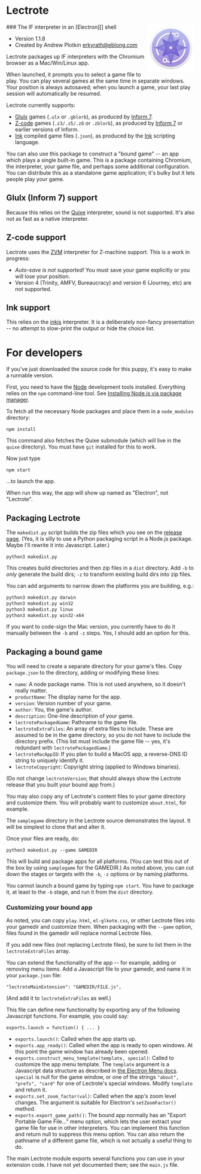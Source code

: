 # Lectrote
<img style="float:right;" src="icon-128.png" alt="Lectrote logo: purple compass">
### The IF interpreter in an [Electron][] shell

- Version 1.1.8
- Created by Andrew Plotkin <erkyrath@eblong.com>

[Electron]: http://electron.atom.io
[Node]: http://nodejs.org

Lectrote packages up IF interpreters with the Chromium browser as a Mac/Win/Linux app.

When launched, it prompts you to select a game file to play. You can play several games at the same time in separate windows. Your position is always autosaved; when you launch a game, your last play session will automatically be resumed.

Lectrote currently supports:

- [Glulx][] games (`.ulx` or `.gblorb`), as produced by [Inform 7][i7].
- [Z-code][] games (`.z3/.z5/.z8` or `.zblorb`), as produced by [Inform 7][i7] or earlier versions of Inform.
- [Ink][] compiled game files (`.json`), as produced by the [Ink][] scripting language.

[i7]: http://inform7.com/
[Glulx]: http://eblong.com/zarf/glulx/
[Ink]: http://www.inklestudios.com/ink
[Z-code]: http://inform-fiction.org/zmachine/standards/z1point1

You can also use this package to construct a "bound game" -- an app which plays a single built-in game. This is a package containing Chromium, the interpreter, your game file, and perhaps some additional configuration. You can distribute this as a standalone game application; it's bulky but it lets people play your game.

## Glulx (Inform 7) support

Because this relies on the [Quixe][] interpreter, sound is not supported. It's also not as fast as a native interpreter.

[Quixe]: http://eblong.com/zarf/glulx/quixe/

## Z-code support

Lectrote uses the [ZVM][] interpreter for Z-machine support. This is a work in progress:

- *Auto-save is not supported!* You must save your game explicitly or you will lose your position.
- Version 4 (Trinity, AMFV, Bureaucracy) and version 6 (Journey, etc) are not supported.

[ZVM]: https://github.com/curiousdannii/ifvms.js

## Ink support

This relies on the [inkjs][] interpreter. It is a deliberately non-fancy presentation -- no attempt to slow-print the output or hide the choice list.

[inkjs]: https://github.com/y-lohse/inkjs

# For developers

If you've just downloaded the source code for this puppy, it's easy to make a runnable version.

First, you need to have the [Node][] development tools installed. Everything relies on the `npm` command-line tool. See [Installing Node.js via package manager][npminstall].

[npminstall]: https://nodejs.org/en/download/package-manager/

To fetch all the necessary Node packages and place them in a `node_modules` directory:

    npm install

This command also fetches the Quixe submodule (which will live in the `quixe` directory). You must have `git` installed for this to work.

Now just type

    npm start

...to launch the app.

When run this way, the app will show up named as "Electron", not "Lectrote".

## Packaging Lectrote

The `makedist.py` script builds the zip files which you see on the [release page][release]. (Yes, it is silly to use a Python packaging script in a Node.js package. Maybe I'll rewrite it into Javascript. Later.) 

[release]: https://github.com/erkyrath/lectrote/releases

    python3 makedist.py

This creates build directories and then zip files in a `dist` directory. Add `-b` to *only* generate the build dirs; `-z` to transform existing build dirs into zip files.

You can add arguments to narrow down the platforms you are building, e.g.:

    python3 makedist.py darwin
    python3 makedist.py win32
    python3 makedist.py linux
    python3 makedist.py win32-x64

If you want to code-sign the Mac version, you currently have to do it manually between the `-b` and `-z` steps. Yes, I should add an option for this.

## Packaging a bound game

You will need to create a separate directory for your game's files. Copy `package.json` to the directory, adding or modifying these lines:

- `name`: A node package name. This is not used anywhere, so it doesn't really matter.
- `productName`: The display name for the app.
- `version`: Version number of your game.
- `author`: You, the game's author.
- `description`: One-line description of your game.
- `lectrotePackagedGame`: Pathname to the game file.
- `lectroteExtraFiles`: An array of extra files to include. These are assumed to be in the game directory, so you do not have to include the directory prefix. (This list must include the game file -- yes, it's redundant with `lectrotePackagedGame`.)
- `lectroteMacAppID`: If you plan to build a MacOS app, a reverse-DNS ID string to uniquely identify it.
- `lectroteCopyright`: Copyright string (applied to Windows binaries).

(Do not change `lectroteVersion`; that should always show the Lectrote release that you built your bound app from.)

You may also copy any of Lectrote's content files to your game directory and customize them. You will probably want to customize `about.html`, for example.

The `samplegame` directory in the Lectrote source demonstrates the layout. It will be simplest to clone that and alter it.

Once your files are ready, do:

    python3 makedist.py --game GAMEDIR

This will build and package apps for all platforms. (You can test this out of the box by using `samplegame` for the GAMEDIR.) As noted above, you can cut down the stages or targets with the `-b`, `-z` options or by naming platforms.

You cannot launch a bound game by typing `npm start`. You have to package it, at least to the `-b` stage, and run it from the `dist` directory.

### Customizing your bound app

As noted, you can copy `play.html`, `el-glkote.css`, or other Lectrote files into your gamedir and customize them. When packaging with the `--game` option, files found in the gamedir will replace normal Lectrote files.

If you add new files (not replacing Lectrote files), be sure to list them in the `lectroteExtraFiles` array.

You can extend the functionality of the app -- for example, adding or removing menu items. Add a Javascript file to your gamedir, and name it in your `package.json` file:

    "lectroteMainExtension": "GAMEDIR/FILE.js",

(And add it to `lectroteExtraFiles` as well.)

This file can define new functionality by exporting any of the following Javascript functions. For example, you could say:

    exports.launch = function() { ... }

- `exports.launch()`: Called when the app starts up.
- `exports.app_ready()`: Called when the app is ready to open windows. At this point the game window has already been opened.
- `exports.construct_menu_template(template, special)`: Called to customize the app menu template. The `template` argument is a Javascript data structure as described in [the Electron Menu docs][elemenu]. `special` is null for the game window, or one of the strings `"about", "prefs", "card"` for one of Lectrote's special windows. Modify `template` and return it.
- `exports.set_zoom_factor(val)`: Called when the app's zoom level changes. The argument is suitable for Electron's `setZoomFactor()` method.
- `exports.export_game_path()`: The bound app normally has an "Export Portable Game File..." menu option, which lets the user extract your game file for use in other interpreters. You can implement this function and return null to suppress this menu option. You can also return the pathname of a different game file, which is not actually a useful thing to do.

[elemenu]: http://electron.atom.io/docs/latest/api/menu/

The main Lectrote module exports several functions you can use in your extension code. I have not yet documented them; see the `main.js` file.

